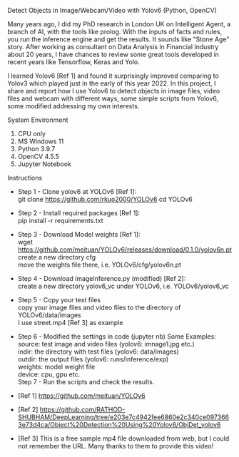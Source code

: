 Detect Objects in Image/Webcam/Video with Yolov6 (Python, OpenCV)

Many years ago, I did my PhD research in London UK on Intelligent Agent, 
a branch of AI, with the tools like prolog. With the inputs of facts and rules, 
you run the inference engine and get the results. It sounds like "Stone Age" story.
After working as consultant on Data Analysis in Financial Industry about 20 years, 
I have chances to review some great tools developed in recent years like 
Tensorflow, Keras and Yolo.

I learned Yolov6 [Ref 1] and found it surprisingly improved comparing to 
Yolov3 which played just in the early of this year 2022. In this project,
I share and report how I use Yolov6 to detect objects in image files,
video files and webcam with different ways, some simple scripts from 
Yolov6, some modified addressing my own interests.

System Environment
1. CPU only
2. MS Windows 11
3. Python 3.9.7
4. OpenCV 4.5.5
4. Jupyter Notebook

Instructions
- Step 1 - Clone yolov6 at YOLOv6 [Ref 1]:  
git clone https://github.com/rkuo2000/YOLOv6
cd YOLOv6
- Step 2 - Install required packages [Ref 1]:  
pip install -r requirements.txt
- Step 3 - Download Model weights [Ref 1]:  
wget https://github.com/meituan/YOLOv6/releases/download/0.1.0/yolov6n.pt
create a new directory cfg  
move the weights file there, i.e. YOLOv6/cfg/yolov6n.pt 
- Step 4 - Download imageInference.py (modified) [Ref 2]:  
create a new directory yolov6_vc under YOLOv6, i.e. YOLOv6/yolov6_vc
- Step 5 - Copy your test files  
copy your image files and video files to the directory of YOLOv6/data/images  
I use street.mp4 [Ref 3] as example
- Step 6 - Modified the settings in code (jupyter nb) 
Some Examples:  
  source: test image and video files (yolov6: imnage1.jpg etc.)  
  indir: the directory with test files (yolov6: data/images)  
  outdir: the output files (yolov6: runs/inference/exp)  
  weights: model weight file  
  device: cpu, gpu etc.  
Step 7 - Run the scripts and check the results.  

- [Ref 1] https://github.com/meituan/YOLOv6
- [Ref 2] https://github.com/RATHOD-SHUBHAM/DeepLearning/tree/e203e7c4942fee6860e2c340ce0973663e73d4ca/Object%20Detection%20Using%20Yolov6/ObjDet_yolov6
- [Ref 3] This is a free sample mp4 file downloaded from web, but I could not remember the URL. Many thanks to them to provide this video!
